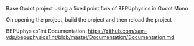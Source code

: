 Base Godot project using a fixed point fork of BEPUphysics in Godot Mono

On opening the project, build the project and then reload the project

BEPUphysics1int Documentation: https://github.com/sam-vdp/bepuphysics1int/blob/master/Documentation/Documentation.md

